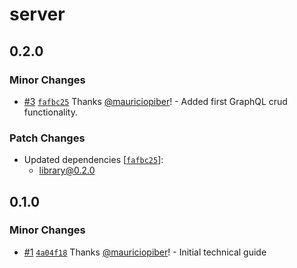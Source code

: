 # server

## 0.2.0

### Minor Changes

- [#3](https://github.com/pibernetwork/sandbox-fullstack/pull/3) [`fafbc25`](https://github.com/pibernetwork/sandbox-fullstack/commit/fafbc2500a3e91c4d0e294daa9a1f9f73de8e4c6) Thanks [@mauriciopiber](https://github.com/mauriciopiber)! - Added first GraphQL crud functionality.

### Patch Changes

- Updated dependencies [[`fafbc25`](https://github.com/pibernetwork/sandbox-fullstack/commit/fafbc2500a3e91c4d0e294daa9a1f9f73de8e4c6)]:
  - library@0.2.0

## 0.1.0

### Minor Changes

- [#1](https://github.com/pibernetwork/sandbox-fullstack/pull/1) [`4a04f18`](https://github.com/pibernetwork/sandbox-fullstack/commit/4a04f188de7451c403cd414e249160d095f56b49) Thanks [@mauriciopiber](https://github.com/mauriciopiber)! - Initial technical guide
